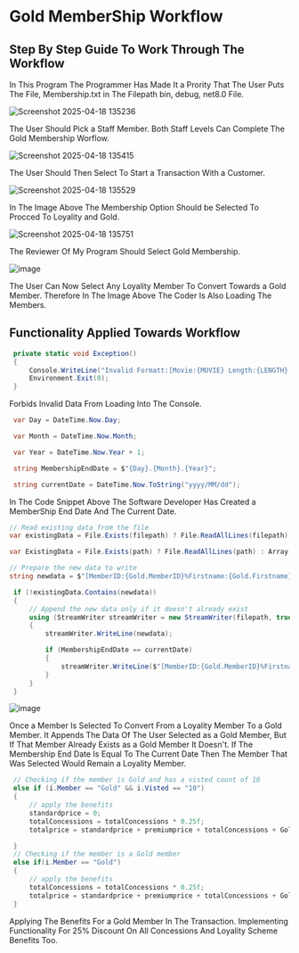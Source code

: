 # Gold MemberShip Workflow 

## Step By Step Guide To Work Through The Workflow

In This Program The Programmer Has Made It a Prority That The User Puts The File, Membership.txt in The Filepath bin, debug, net8.0 File.

![Screenshot 2025-04-18 135236](https://github.com/user-attachments/assets/a560db82-fc13-4800-b98a-6424ae0440bc)

The User Should Pick a Staff Member. Both Staff Levels Can Complete The Gold Membership Worflow. 

![Screenshot 2025-04-18 135415](https://github.com/user-attachments/assets/a6844e75-924b-4281-8c23-ce4da57e9493)

The User Should Then Select To Start a Transaction With a Customer. 

![Screenshot 2025-04-18 135529](https://github.com/user-attachments/assets/2332a2a3-3ccb-467b-ad15-14a7c282416a)

In The Image Above The Membership Option Should be Selected To Procced To Loyality and Gold. 

![Screenshot 2025-04-18 135751](https://github.com/user-attachments/assets/6501a29b-2585-4a2b-afde-326950ea82e3)

The Reviewer Of My Program Should Select Gold Membership. 

![image](https://github.com/user-attachments/assets/9a4c7733-0449-42dd-af91-3c3bd12a64db)

The User Can Now Select Any Loyality Member To Convert Towards a Gold Member. Therefore In The Image Above The Coder Is Also Loading The Members. 

## Functionality Applied Towards Workflow
~~~cs
 private static void Exception()
 {
     Console.WriteLine("Invalid Formatt:[Movie:{MOVIE} Length:{LENGTH} Genre:{GENRE} Rating:{RATING}]");
     Environment.Exit(0);
 }
~~~
Forbids Invalid Data From Loading Into The Console. 
~~~cs
 var Day = DateTime.Now.Day;

 var Month = DateTime.Now.Month;

 var Year = DateTime.Now.Year + 1;

 string MembershipEndDate = $"{Day}.{Month}.{Year}";

 string currentDate = DateTime.Now.ToString("yyyy/MM/dd");
~~~
In The Code Snippet Above The Software Developer Has Created a MemberShip End Date And The Current Date.

~~~cs
// Read existing data from the file
var existingData = File.Exists(filepath) ? File.ReadAllLines(filepath) : Array.Empty<string>();

var ExistingData = File.Exists(path) ? File.ReadAllLines(path) : Array.Empty<string>();

// Prepare the new data to write
string newdata = $"[MemberID:{Gold.MemberID}%Firstname:{Gold.Firstname}%Lastname:{Gold.Lastname}%Email:{Gold.Email}%Member:Gold%MemberShipEndDate:{MembershipEndDate}%Visted:{Gold.Visted}]";

 if (!existingData.Contains(newdata))
 {
     // Append the new data only if it doesn't already exist
     using (StreamWriter streamWriter = new StreamWriter(filepath, true))
     {
         streamWriter.WriteLine(newdata);

         if (MembershipEndDate == currentDate)
         {
             streamWriter.WriteLine($"[MemberID:{Gold.MemberID}%Firstname:{Gold.Firstname}%Lastname:{Gold.Lastname}%Email:{Gold.Email}%Member:Loyality%Visted:{Gold.Visted}]");
         }
     }
 }
~~~

![image](https://github.com/user-attachments/assets/42325808-ef7f-4a3a-b714-8837b748ec60)

Once a Member Is Selected To Convert From a Loyality Member To a Gold Member. It Appends The Data Of The User Selected as a Gold Member, But If That Member Already Exists as a Gold Member It Doesn't. If The Membership End Date Is Equal To The Current Date Then The Member That Was Selected Would Remain a Loyality Member. 

~~~cs
 // Checking if the member is Gold and has a visted count of 10
 else if (i.Member == "Gold" && i.Visted == "10")
 {
     // apply the benefits
     standardprice = 0;
     totalConcessions = totalConcessions * 0.25f;
     totalprice = standardprice + premiumprice + totalConcessions + GoldannualMembershipPrice;

 }
 // Checking if the member is a Gold member
 else if(i.Member == "Gold")
 {
     // apply the benefits
     totalConcessions = totalConcessions * 0.25f;
     totalprice = standardprice + premiumprice + totalConcessions + GoldannualMembershipPrice;
 }
~~~
Applying The Benefits For a Gold Member In The Transaction. Implementing Functionality For 25% Discount On All Concessions And Loyality Scheme Benefits Too. 





